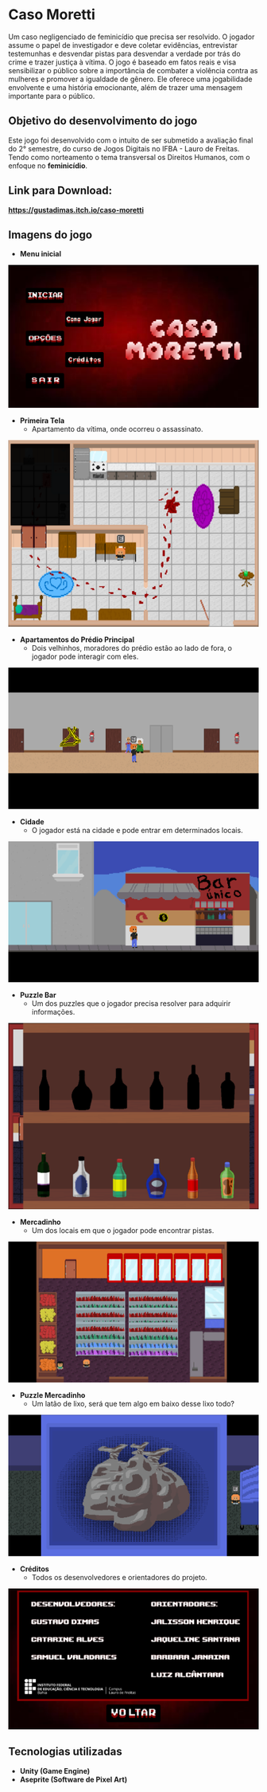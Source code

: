 # Caso Moretti

Um caso negligenciado de feminicídio que precisa ser resolvido. O jogador assume o papel de investigador e deve coletar evidências, entrevistar testemunhas e desvendar pistas para desvendar a verdade por trás do crime e trazer justiça à vítima. O jogo é baseado em fatos reais e visa sensibilizar o público sobre a importância de combater a violência contra as mulheres e promover a igualdade de gênero. Ele oferece uma jogabilidade envolvente e uma história emocionante, além de trazer uma mensagem importante para o público.

## Objetivo do desenvolvimento do jogo

Este jogo foi desenvolvido com o intuito de ser submetido a avaliação final do 2° semestre, do curso de Jogos Digitais no IFBA - Lauro de Freitas. Tendo como norteamento o tema transversal os Direitos Humanos, com o enfoque no **feminicídio**.

## Link para Download:
**https://gustadimas.itch.io/caso-moretti**

## Imagens do jogo

- **Menu inicial**
  
![Image](./Docs/Images/Menu.png)

- **Primeira Tela**
  - Apartamento da vítima, onde ocorreu o assassinato.
  
![Image](./Docs/Images/ApartamentoSofia.png)

- **Apartamentos do Prédio Principal**
  - Dois velhinhos, moradores do prédio estão ao lado de fora, o jogador pode interagir com eles.

![Image](./Docs/Images/Apartamentos.png)

- **Cidade**
  - O jogador está na cidade e pode entrar em determinados locais.

![Image](./Docs/Images/Bar.png)

- **Puzzle Bar**
  - Um dos puzzles que o jogador precisa resolver para adquirir informações.

![Image](./Docs/Images/PuzzleBar.png)

- **Mercadinho**
  - Um dos locais em que o jogador pode encontrar pistas.

![Image](./Docs/Images/Mercadinho.png)

- **Puzzle Mercadinho**
  - Um latão de lixo, será que tem algo em baixo desse lixo todo?

![Image](./Docs/Images/PuzzleMercadinho.png)

- **Créditos**
  - Todos os desenvolvedores e orientadores do projeto.

![Image](./Docs/Images/Credits.png)

## Tecnologias utilizadas

- **Unity (Game Engine)**
- **Aseprite (Software de Pixel Art)**
